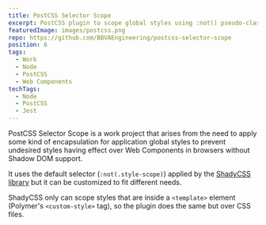 ```yaml
---
title: PostCSS Selector Scope
excerpt: PostCSS plugin to scope global styles using :not() pseudo-class.
featuredImage: images/postcss.png
repo: https://github.com/BBVAEngineering/postcss-selector-scope
position: 6
tags:
  - Work
  - Node
  - PostCSS
  - Web Components
techTags:
  - Node
  - PostCSS
  - Jest
---
```


PostCSS Selector Scope is a work project that arises from the need to apply some kind of encapsulation for application global styles to prevent undesired styles having effect over Web Components in browsers without Shadow DOM support.

It uses the default selector (`:not(.style-scope)`) applied by the [ShadyCSS library](https://github.com/webcomponents/polyfills/tree/master/packages/shadycss) but it can be customized to fit different needs.

ShadyCSS only can scope styles that are inside a `<template>` element (Polymer's `<custom-style>` tag), so the plugin does the same but over CSS files.
